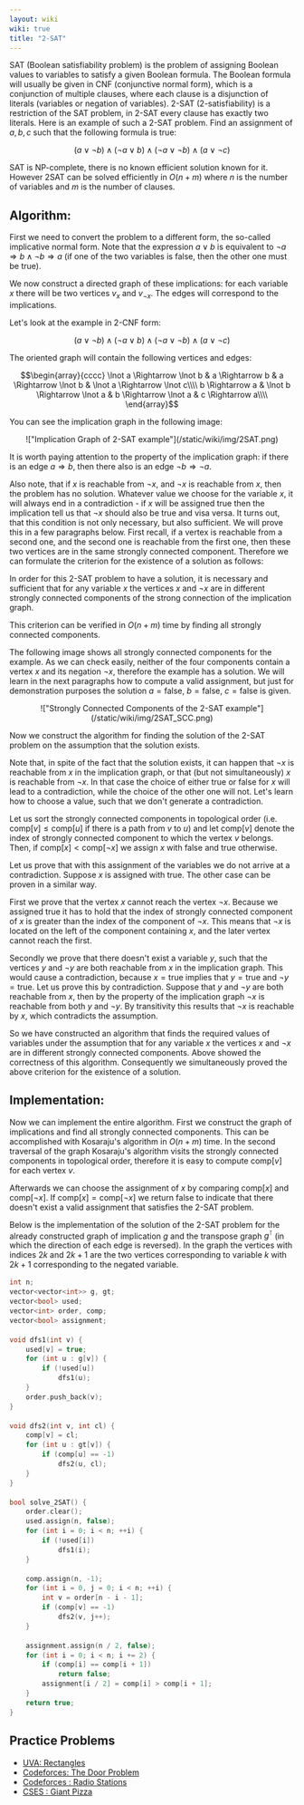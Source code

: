 ```yaml
---
layout: wiki
wiki: true
title: "2-SAT"
---
```



SAT (Boolean satisfiability problem) is the problem of assigning Boolean values to variables to satisfy a given Boolean formula.
The Boolean formula will usually be given in CNF (conjunctive normal form), which is a conjunction of multiple clauses, where each clause is a disjunction of literals (variables or negation of variables).
2-SAT (2-satisfiability) is a restriction of the SAT problem, in 2-SAT every clause has exactly two literals.
Here is an example of such a 2-SAT problem.
Find an assignment of $a, b, c$ such that the following formula is true:


$$(a \lor \lnot b) \land (\lnot a \lor b) \land (\lnot a \lor \lnot b) \land (a \lor \lnot c)$$


SAT is NP-complete, there is no known efficient solution known for it.
However 2SAT can be solved efficiently in $O(n + m)$ where $n$ is the number of variables and $m$ is the number of clauses.

## Algorithm:

First we need to convert the problem to a different form, the so-called implicative normal form.
Note that the expression $a \lor b$ is equivalent to $\lnot a \Rightarrow b \land \lnot b \Rightarrow a$ (if one of the two variables is false, then the other one must be true).

We now construct a directed graph of these implications:
for each variable $x$ there will be two vertices $v_x$ and $v_{\lnot x}$.
The edges will correspond to the implications.

Let's look at the example in 2-CNF form:


$$(a \lor \lnot b) \land (\lnot a \lor b) \land (\lnot a \lor \lnot b) \land (a \lor \lnot c)$$


The oriented graph will contain the following vertices and edges:



$$\begin{array}{cccc}
\lnot a \Rightarrow \lnot b & a \Rightarrow b & a \Rightarrow \lnot b & \lnot a \Rightarrow \lnot c\\\\
b \Rightarrow a & \lnot b \Rightarrow \lnot a & b \Rightarrow \lnot a & c \Rightarrow a\\\\
\end{array}$$



You can see the implication graph in the following image:

<center>!["Implication Graph of 2-SAT example"](/static/wiki/img/2SAT.png)</center>

It is worth paying attention to the property of the implication graph:
if there is an edge $a \Rightarrow b$, then there also is an edge $\lnot b \Rightarrow \lnot a$. 

Also note, that if $x$ is reachable from $\lnot x$, and $\lnot x$ is reachable from $x$, then the problem has no solution.
Whatever value we choose for the variable $x$, it will always end in a contradiction - if $x$ will be assigned $\text{true}$ then the implication tell us that $\lnot x$ should also be $\text{true}$ and visa versa.
It turns out, that this condition is not only necessary, but also sufficient.
We will prove this in a few paragraphs below.
First recall, if a vertex is reachable from a second one, and the second one is reachable from the first one, then these two vertices are in the same strongly connected component.
Therefore we can formulate the criterion for the existence of a solution as follows:

In order for this 2-SAT problem to have a solution, it is necessary and sufficient that for any variable $x$ the vertices $x$ and $\lnot x$ are in different strongly connected components of the strong connection of the implication graph.

This criterion can be verified in $O(n + m)$ time by finding all strongly connected components.

The following image shows all strongly connected components for the example.
As we can check easily, neither of the four components contain a vertex $x$ and its negation $\lnot x$, therefore the example has a solution.
We will learn in the next paragraphs how to compute a valid assignment, but just for demonstration purposes the solution $a = \text{false}$, $b = \text{false}$, $c = \text{false}$ is given.

<center>!["Strongly Connected Components of the 2-SAT example"](/static/wiki/img/2SAT_SCC.png)</center>

Now we construct the algorithm for finding the solution of the 2-SAT problem on the assumption that the solution exists.

Note that, in spite of the fact that the solution exists, it can happen that $\lnot x$ is reachable from $x$ in the implication graph, or that (but not simultaneously) $x$ is reachable from $\lnot x$.
In that case the choice of either $\text{true}$ or $\text{false}$ for $x$ will lead to a contradiction, while the choice of the other one will not.
Let's learn how to choose a value, such that we don't generate a contradiction.

Let us sort the strongly connected components in topological order (i.e. $\text{comp}[v] \le \text{comp}[u]$ if there is a path from $v$ to $u$) and let $\text{comp}[v]$ denote the index of strongly connected component to which the vertex $v$ belongs.
Then, if $\text{comp}[x] < \text{comp}[\lnot x]$ we assign $x$ with $\text{false}$ and $\text{true}$ otherwise.

Let us prove that with this assignment of the variables we do not arrive at a contradiction.
Suppose $x$ is assigned with $\text{true}$.
The other case can be proven in a similar way.

First we prove that the vertex $x$ cannot reach the vertex $\lnot x$.
Because we assigned $\text{true}$ it has to hold that the index of strongly connected component of $x$ is greater than the index of the component of $\lnot x$.
This means that $\lnot x$ is located on the left of the component containing $x$, and the later vertex cannot reach the first.

Secondly we prove that there doesn't exist a variable $y$, such that the vertices $y$ and $\lnot y$ are both reachable from $x$ in the implication graph.
This would cause a contradiction, because $x = \text{true}$ implies that $y = \text{true}$ and $\lnot y = \text{true}$.
Let us prove this by contradiction.
Suppose that $y$ and $\lnot y$ are both reachable from $x$, then by the property of the implication graph $\lnot x$ is reachable from both $y$ and $\lnot y$.
By transitivity this results that $\lnot x$ is reachable by $x$, which contradicts the assumption.

So we have constructed an algorithm that finds the required values of variables under the assumption that for any variable $x$ the vertices $x$ and $\lnot x$ are in different strongly connected components.
Above showed the correctness of this algorithm.
Consequently we simultaneously proved the above criterion for the existence of a solution.

## Implementation:

Now we can implement the entire algorithm.
First we construct the graph of implications and find all strongly connected components.
This can be accomplished with Kosaraju's algorithm in $O(n + m)$ time.
In the second traversal of the graph Kosaraju's algorithm visits the strongly connected components in topological order, therefore it is easy to compute $\text{comp}[v]$ for each vertex $v$.

Afterwards we can choose the assignment of $x$ by comparing $\text{comp}[x]$ and $\text{comp}[\lnot x]$. 
If $\text{comp}[x] = \text{comp}[\lnot x]$ we return $\text{false}$ to indicate that there doesn't exist a valid assignment that satisfies the 2-SAT problem.

Below is the implementation of the solution of the 2-SAT problem for the already constructed graph of implication $g$ and the transpose graph $g^{\intercal}$ (in which the direction of each edge is reversed).
In the graph the vertices with indices $2k$ and $2k+1$ are the two vertices corresponding to variable $k$ with $2k+1$ corresponding to the negated variable.

```cpp
int n;
vector<vector<int>> g, gt;
vector<bool> used;
vector<int> order, comp;
vector<bool> assignment;

void dfs1(int v) {
    used[v] = true;
    for (int u : g[v]) {
        if (!used[u])
            dfs1(u);
    }
    order.push_back(v);
}

void dfs2(int v, int cl) {
    comp[v] = cl;
    for (int u : gt[v]) {
        if (comp[u] == -1)
            dfs2(u, cl);
    }
}

bool solve_2SAT() {
    order.clear();
    used.assign(n, false);
    for (int i = 0; i < n; ++i) {
        if (!used[i])
            dfs1(i);
    }

    comp.assign(n, -1);
    for (int i = 0, j = 0; i < n; ++i) {
        int v = order[n - i - 1];
        if (comp[v] == -1)
            dfs2(v, j++);
    }

    assignment.assign(n / 2, false);
    for (int i = 0; i < n; i += 2) {
        if (comp[i] == comp[i + 1])
            return false;
        assignment[i / 2] = comp[i] > comp[i + 1];
    }
    return true;
}
```
## Practice Problems
 * [UVA: Rectangles](https://uva.onlinejudge.org/index.php?option=com_onlinejudge&Itemid=8&page=show_problem&problem=3081)
 * [Codeforces: The Door Problem](http://codeforces.com/contest/776/problem/D)
 * [Codeforces : Radio Stations](https://codeforces.com/problemset/problem/1215/F)
 * [CSES : Giant Pizza](https://cses.fi/problemset/task/1684)
 

